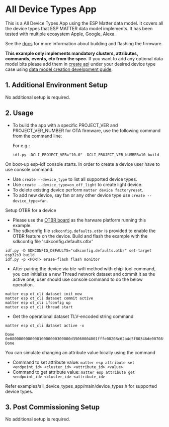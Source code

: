 # All Device Types App

This is a All Device Types App using the ESP Matter data model. It covers all the device types that ESP
MATTER data model implements. It has been tested with multiple ecosystem Apple, Google, Alexa.

See the [docs](https://docs.espressif.com/projects/esp-matter/en/latest/esp32/developing.html) for more information about building and flashing the firmware.

**This example only implements mandatory clusters, attributes, commands, events, etc from the spec.**
If you want to add any optional data model bits please add them in [create api](https://github.com/espressif/esp-matter/blob/main/examples/all_device_types_app/main/esp_matter_console_helpers.cpp#L146) under your desired device type case using [data model creation development guide](https://docs.espressif.com/projects/esp-matter/en/latest/esp32/developing.html#developing-your-product).

## 1. Additional Environment Setup

No additional setup is required.

## 2. Usage

-  To build the app with a specific PROJECT_VER and PROJECT_VER_NUMBER for OTA firmware, use the following command from the command line:

   For e.g.:

   `idf.py -DCLI_PROJECT_VER="10.0" -DCLI_PROJECT_VER_NUMBER=10 build`

On boot-up esp-idf console starts. In order to create a device user have to use console command.

-   Use `create --device_type` to list all supported device types.
-   Use `create --device_type=on_off_light` to create light device.
-   To delete existing device perform `matter device factoryreset`.
-   To add new device, say fan or any other device type use `create --device_type=fan`.

Setup OTBR for a device

-   Please use the [OTBR board](https://github.com/espressif/esp-thread-br#hardware-platforms) as the harware platform running this example.
-   The sdkconfig file `sdkconfig.defaults.otbr` is provided to enable the OTBR feature on the device. Build and flash the example with the sdkconfig file 'sdkconfig.defaults.otbr'
```
idf.py -D SDKCONFIG_DEFAULTS="sdkconfig.defaults.otbr" set-target esp32s3 build
idf.py -p <PORT> erase-flash flash monitor

```
-   After pairing the device via ble-wifi method with chip-tool command, you can initialize a new Thread network dataset and commit it as the active one, user should use console command to do the below operation.
```
matter esp ot_cli dataset init new
matter esp ot_cli dataset commit active
matter esp ot_cli ifconfig up
matter esp ot_cli thread start
```
-   Get the operational dataset TLV-encoded string command
```
matter esp ot_cli dataset active -x

Done
0e080000000000010000000300000d35060004001fffe00208c62a4c5f80346de00708fd9ae261c39015460510874e399792fcb276c571dee6f71c260a030f4f70656e5468726561642d3861363301028a630410a6676a0f60ca6dd3af116bdefd2a21270c0402a0f7f8
Done

```

You can simulate changing an attribute value locally using the command

-   Command to set attribute value: `matter esp attribute set <endpoint_id> <cluster_id> <attribute_id> <value>`
-   Command to get attribute value: `matter esp attribute get <endpoint_id> <cluster_id> <attribute_id>`


Refer examples/all_device_types_app/main/device_types.h for supported device types.

## 3. Post Commissioning Setup

No additional setup is required.
